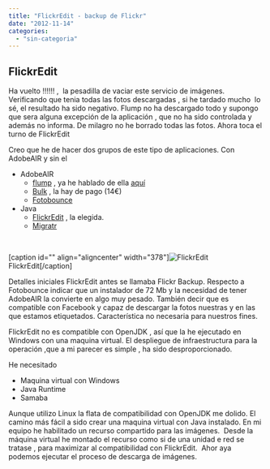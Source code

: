 ```yaml
---
title: "FlickrEdit - backup de Flickr"
date: "2012-11-14"
categories: 
  - "sin-categoria"
---
```


## FlickrEdit

Ha vuelto !!!!!! ,  la pesadilla de vaciar este servicio de imágenes. Verificando que tenia todas las fotos descargadas , si he tardado mucho  lo sé, el resultado ha sido negativo. Flump no ha descargado todo y supongo que sera alguna excepción de la aplicación , que no ha sido controlada y además no informa. De milagro no he borrado todas las fotos. Ahora toca el turno de FlickrEdit

Creo que he de hacer dos grupos de este tipo de aplicaciones. Con AdobeAIR y sin el

- AdobeAIR
    - [flump](https://code.google.com/p/onairbustour/ "flump") , ya he hablado de ella [aquí](https://luispuente.net/2011/07/flump/ "Flump descargando Flicker ")
    - [Bulk](https://clipyourphotos.com/bulkr "bulkr") , la hay de pago (14€)
    - [Fotobounce](https://fotobounce.com/ "fotobounce")
- Java
    - [FlickrEdit](https://sunkencity.org/flickredit "flickredit") , la elegida.
    - [Migratr](https://www.callingshotgun.net/about/migratr/ "migratr")

 

\[caption id="" align="aligncenter" width="378"\]![FlickrEdit](images/7.png "FlickrEdit") FlickrEdit\[/caption\]

Detalles iniciales FlickrEdit antes se llamaba Flickr Backup. Respecto a Fotobounce indicar que un instalador de 72 Mb y la necesidad de tener AdobeAIR la convierte en algo muy pesado. También decir que es compatible con Facebook y capaz de descargar la fotos nuestras y en las que estamos etiquetados. Característica no necesaria para nuestros fines.

FlickrEdit no es compatible con OpenJDK , así que la he ejecutado en Windows con una maquina virtual. El despliegue de infraestructura para la operación ,que a mi parecer es simple , ha sido desproporcionado.

He necesitado

- Maquina virtual con Windows
- Java Runtime
- Samaba

Aunque utilizo Linux la flata de compatibilidad con OpenJDK me dolido. El camino más fácil a sido crear una maquina virtual con Java instalado. En mi equipo he habilitado un recurso compartido para las imágenes.  Desde la máquina virtual he montado el recurso como si de una unidad e red se tratase , para maximizar al compatibilidad con FlickrEdit.  Ahor aya podemos ejecutar el proceso de descarga de imágenes.
